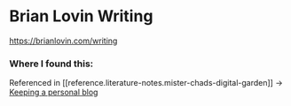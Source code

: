 
# Brian Lovin Writing

https://brianlovin.com/writing

### Where I found this:

Referenced in [[reference.literature-notes.mister-chads-digital-garden]] ->
[Keeping a personal blog](https://mister-chad.com/mind+gardens/keeping+a+personal+blog)
